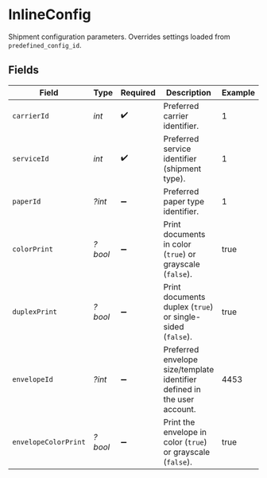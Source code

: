 # InlineConfig

Shipment configuration parameters. Overrides settings loaded from `predefined_config_id`.


## Fields

| Field                                                                    | Type                                                                     | Required                                                                 | Description                                                              | Example                                                                  |
| ------------------------------------------------------------------------ | ------------------------------------------------------------------------ | ------------------------------------------------------------------------ | ------------------------------------------------------------------------ | ------------------------------------------------------------------------ |
| `carrierId`                                                              | *int*                                                                    | :heavy_check_mark:                                                       | Preferred carrier identifier.                                            | 1                                                                        |
| `serviceId`                                                              | *int*                                                                    | :heavy_check_mark:                                                       | Preferred service identifier (shipment type).                            | 1                                                                        |
| `paperId`                                                                | *?int*                                                                   | :heavy_minus_sign:                                                       | Preferred paper type identifier.                                         | 1                                                                        |
| `colorPrint`                                                             | *?bool*                                                                  | :heavy_minus_sign:                                                       | Print documents in color (`true`) or grayscale (`false`).                | true                                                                     |
| `duplexPrint`                                                            | *?bool*                                                                  | :heavy_minus_sign:                                                       | Print documents duplex (`true`) or single-sided (`false`).               | true                                                                     |
| `envelopeId`                                                             | *?int*                                                                   | :heavy_minus_sign:                                                       | Preferred envelope size/template identifier defined in the user account. | 4453                                                                     |
| `envelopeColorPrint`                                                     | *?bool*                                                                  | :heavy_minus_sign:                                                       | Print the envelope in color (`true`) or grayscale (`false`).             | true                                                                     |